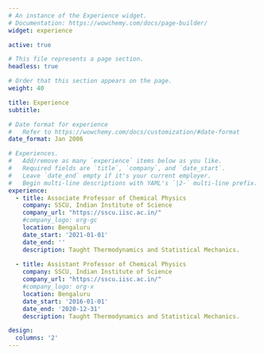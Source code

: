 ```yaml
---
# An instance of the Experience widget.
# Documentation: https://wowchemy.com/docs/page-builder/
widget: experience

active: true

# This file represents a page section.
headless: true

# Order that this section appears on the page.
weight: 40

title: Experience
subtitle:

# Date format for experience
#   Refer to https://wowchemy.com/docs/customization/#date-format
date_format: Jan 2006

# Experiences.
#   Add/remove as many `experience` items below as you like.
#   Required fields are `title`, `company`, and `date_start`.
#   Leave `date_end` empty if it's your current employer.
#   Begin multi-line descriptions with YAML's `|2-` multi-line prefix.
experience:
  - title: Associate Professor of Chemical Physics
    company: SSCU, Indian Institute of Science
    company_url: "https://sscu.iisc.ac.in/"
    #company_logo: org-gc
    location: Bengaluru
    date_start: '2021-01-01'
    date_end: ''
    description: Taught Thermodynamics and Statistical Mechanics.
        
  - title: Assistant Professor of Chemical Physics
    company: SSCU, Indian Institute of Science
    company_url: "https://sscu.iisc.ac.in/"
    #company_logo: org-x
    location: Bengaluru
    date_start: '2016-01-01'
    date_end: '2020-12-31'
    description: Taught Thermodynamics and Statistical Mechanics.

design:
  columns: '2'
---
```

